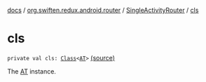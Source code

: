 [docs](../../index.md) / [org.swiften.redux.android.router](../index.md) / [SingleActivityRouter](index.md) / [cls](./cls.md)

# cls

`private val cls: `[`Class`](http://docs.oracle.com/javase/6/docs/api/java/lang/Class.html)`<`[`AT`](index.md#AT)`>` [(source)](https://github.com/protoman92/KotlinRedux/tree/master/android\android-router\src\main\java/org/swiften/redux/android/router/SingleActivityRouter.kt#L29)

The [AT](http://docs.oracle.com/javase/6/docs/api/java/lang/Class.html) instance.

